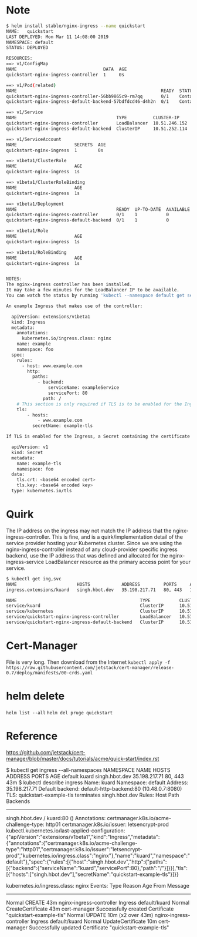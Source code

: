 # Note
```bash
$ helm install stable/nginx-ingress --name quickstart
NAME:   quickstart
LAST DEPLOYED: Mon Mar 11 14:08:00 2019
NAMESPACE: default
STATUS: DEPLOYED

RESOURCES:
==> v1/ConfigMap
NAME                                 DATA  AGE
quickstart-nginx-ingress-controller  1     0s

==> v1/Pod(related)
NAME                                                       READY  STATUS             RESTARTS  AGE
quickstart-nginx-ingress-controller-56bb9865c9-rm7qq       0/1    ContainerCreating  0         0s
quickstart-nginx-ingress-default-backend-57bdfdcd46-d4h2n  0/1    ContainerCreating  0         0s

==> v1/Service
NAME                                      TYPE          CLUSTER-IP     EXTERNAL-IP  PORT(S)                     AGE
quickstart-nginx-ingress-controller       LoadBalancer  10.51.246.152  <pending>    80:32654/TCP,443:31180/TCP  0s
quickstart-nginx-ingress-default-backend  ClusterIP     10.51.252.114  <none>       80/TCP                      0s

==> v1/ServiceAccount
NAME                      SECRETS  AGE
quickstart-nginx-ingress  1        0s

==> v1beta1/ClusterRole
NAME                      AGE
quickstart-nginx-ingress  1s

==> v1beta1/ClusterRoleBinding
NAME                      AGE
quickstart-nginx-ingress  1s

==> v1beta1/Deployment
NAME                                      READY  UP-TO-DATE  AVAILABLE  AGE
quickstart-nginx-ingress-controller       0/1    1           0          1s
quickstart-nginx-ingress-default-backend  0/1    1           0          1s

==> v1beta1/Role
NAME                      AGE
quickstart-nginx-ingress  1s

==> v1beta1/RoleBinding
NAME                      AGE
quickstart-nginx-ingress  1s


NOTES:
The nginx-ingress controller has been installed.
It may take a few minutes for the LoadBalancer IP to be available.
You can watch the status by running 'kubectl --namespace default get services -o wide -w quickstart-nginx-ingress-controller'

An example Ingress that makes use of the controller:

  apiVersion: extensions/v1beta1
  kind: Ingress
  metadata:
    annotations:
      kubernetes.io/ingress.class: nginx
    name: example
    namespace: foo
  spec:
    rules:
      - host: www.example.com
        http:
          paths:
            - backend:
                serviceName: exampleService
                servicePort: 80
              path: /
    # This section is only required if TLS is to be enabled for the Ingress
    tls:
        - hosts:
            - www.example.com
          secretName: example-tls

If TLS is enabled for the Ingress, a Secret containing the certificate and key must also be provided:

  apiVersion: v1
  kind: Secret
  metadata:
    name: example-tls
    namespace: foo
  data:
    tls.crt: <base64 encoded cert>
    tls.key: <base64 encoded key>
  type: kubernetes.io/tls
```

# Quirk
The IP address on the ingress may not match the IP address that the nginx-ingress-controller. This is fine, and is a quirk/implementation detail of the service provider hosting your Kubernetes cluster. Since we are using the nginx-ingress-controller instead of any cloud-provider specific ingress backend, use the IP address that was defined and allocated for the nginx-ingress-service LoadBalancer resource as the primary access point for your service.
```bash
$ kubectl get ing,svc
NAME                       HOSTS            ADDRESS         PORTS     AGE
ingress.extensions/kuard   singh.hbot.dev   35.198.217.71   80, 443   14s

NAME                                               TYPE           CLUSTER-IP      EXTERNAL-IP      PORT(S)                      AGE
service/kuard                                      ClusterIP      10.51.255.3     <none>           80/TCP                       35s
service/kubernetes                                 ClusterIP      10.51.240.1     <none>           443/TCP                      9d
service/quickstart-nginx-ingress-controller        LoadBalancer   10.51.252.239   35.197.155.131   80:30355/TCP,443:32366/TCP   6m9s
service/quickstart-nginx-ingress-default-backend   ClusterIP      10.51.251.148   <none>           80/TCP                       6m8s
```

# Cert-Manager
File is very long. Then download from the Internet
`kubectl apply -f https://raw.githubusercontent.com/jetstack/cert-manager/release-0.7/deploy/manifests/00-crds.yaml`

# helm delete
`helm list --all`
`helm del pruge quickstart`

# Reference
https://github.com/jetstack/cert-manager/blob/master/docs/tutorials/acme/quick-start/index.rst




$ kubectl get ingress --all-namespaces
NAMESPACE   NAME    HOSTS            ADDRESS         PORTS     AGE
default     kuard   singh.hbot.dev   35.198.217.71   80, 443   43m
$ kubectl describe ingress
Name:             kuard
Namespace:        default
Address:          35.198.217.71
Default backend:  default-http-backend:80 (10.48.0.7:8080)
TLS:
  quickstart-example-tls terminates singh.hbot.dev
Rules:
  Host            Path  Backends
  ----            ----  --------
  singh.hbot.dev
                  /   kuard:80 (<none>)
Annotations:
  certmanager.k8s.io/acme-challenge-type:            http01
  certmanager.k8s.io/issuer:                         letsencrypt-prod
  kubectl.kubernetes.io/last-applied-configuration:  {"apiVersion":"extensions/v1beta1","kind":"Ingress","metadata":{"annotations":{"certmanager.k8s.io/acme-challenge-type":"http01","certmanager.k8s.io/issuer":"letsencrypt-prod","kubernetes.io/ingress.class":"nginx"},"name":"kuard","namespace":"default"},"spec":{"rules":[{"host":"singh.hbot.dev","http":{"paths":[{"backend":{"serviceName":"kuard","servicePort":80},"path":"/"}]}}],"tls":[{"hosts":["singh.hbot.dev"],"secretName":"quickstart-example-tls"}]}}

  kubernetes.io/ingress.class:  nginx
Events:
  Type    Reason             Age                From                      Message
  ----    ------             ----               ----                      -------
  Normal  CREATE             43m                nginx-ingress-controller  Ingress default/kuard
  Normal  CreateCertificate  43m                cert-manager              Successfully created Certificate "quickstart-example-tls"
  Normal  UPDATE             10m (x2 over 43m)  nginx-ingress-controller  Ingress default/kuard
  Normal  UpdateCertificate  10m                cert-manager              Successfully updated Certificate "quickstart-example-tls"